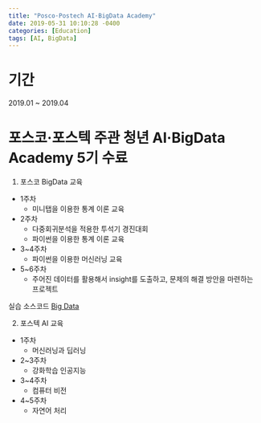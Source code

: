 ```yaml
---
title: "Posco·Postech AI·BigData Academy"
date: 2019-05-31 10:10:28 -0400
categories: [Education]
tags: [AI, BigData] 
---
```

# 기간
2019.01 ~ 2019.04

# 포스코·포스텍 주관 청년 AI·BigData Academy 5기 수료 <br>

1. 포스코 BigData 교육
* 1주차 
    - 미니탭을 이용한 통계 이론 교육
* 2주차
    - 다중회귀분석을 적용한 투석기 경진대회
    - 파이썬을 이용한 통계 이론 교육
* 3~4주차
    - 파이썬을 이용한 머신러닝 교육
* 5~6주차
    - 주어진 데이터를 활용해서 insight를 도출하고, 문제의 해결 방안을 마련하는 프로젝트 

실습 소스코드 [Big Data][bd-gh]

[bd-gh]:   https://github.com/godute/BigData


2. 포스텍 AI 교육
* 1주차
    - 머신러닝과 딥러닝
* 2~3주차
    - 강화학습 인공지능
* 3~4주차
    - 컴퓨터 비전
* 4~5주차
    - 자연어 처리

